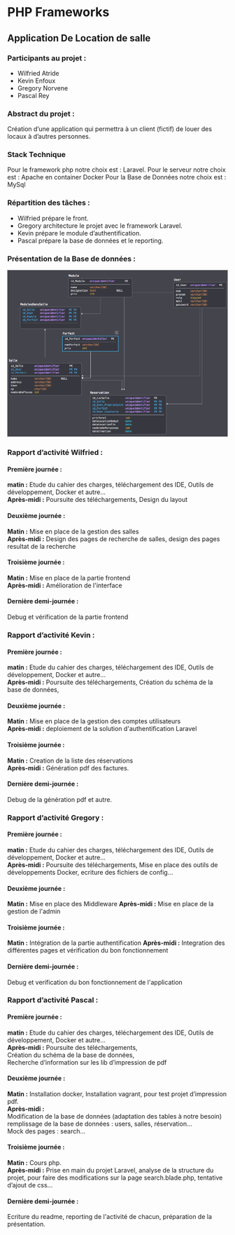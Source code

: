# PHP Frameworks
## Application De Location de salle
### Participants au projet :
- Wilfried Atride
- Kevin Enfoux
- Gregory Norvene
- Pascal Rey
### Abstract du projet :
Création d’une application qui permettra à un client (fictif) de louer des locaux à d’autres personnes.
### Stack Technique
Pour le framework php notre choix est : Laravel.
Pour le serveur notre choix est : Apache en container Docker
Pour la Base de Données notre choix est : MySql
### Répartition des tâches :
- Wilfried prépare le front.
- Gregory architecture le projet avec le framework Laravel.
- Kevin prépare le module d’authentification.
- Pascal prépare la base de données et le reporting.
### Présentation de la Base de données :
![Schema Bdd](https://github.com/Baelgar/Laravel_Group_Projet/blob/master/doc/SchemaBdd.png)

### Rapport d’activité  **Wilfried** :
#### Première journée :
__matin :__   Etude du cahier des charges, téléchargement des IDE, Outils de développement, Docker et autre…  
__Après-midi :__ Poursuite des téléchargements, Design du layout  
#### Deuxième journée :
__Matin :__  Mise en place de la gestion des salles  
__Après-midi :__ Design des pages de recherche de salles, design des pages resultat de la recherche
#### Troisième journée :
__Matin :__ Mise en place de la partie frontend  
__Après-midi :__   Amélioration de l'interface  
#### Dernière demi-journée :
Debug et vérification de la partie frontend  

### Rapport d’activité  **Kevin** :
#### Première journée :
__matin :__  Etude du cahier des charges, téléchargement des IDE, Outils de développement, Docker et autre…  
__Après-midi :__ Poursuite des téléchargements,  Création du schéma de la base de données,  
#### Deuxième journée :
__Matin :__  Mise en place de la gestion des comptes utilisateurs  
__Après-midi :__ deploiement de la solution d'authentification Laravel  
#### Troisième journée :
__Matin :__ Creation de la liste des réservations  
__Après-midi :__ Génération pdf des factures.  
#### Dernière demi-journée :
Debug de la génération pdf et autre.  

### Rapport d’activité  **Gregory** :
#### Première journée :
__matin :__   Etude du cahier des charges, téléchargement des IDE, Outils de développement, Docker et autre…  
__Après-midi :__ Poursuite des téléchargements,  Mise en place des outils de développements Docker, ecriture des fichiers de config...    
#### Deuxième journée :
__Matin :__  Mise en place des Middleware
__Après-midi :__ Mise en place de la gestion de l'admin
#### Troisième journée :
__Matin :__ Intégration de la partie authentification
__Après-midi :__ Integration des différentes pages et vérification du bon fonctionnement
#### Dernière demi-journée :
Debug et verification du bon fonctionnement de l'application

### Rapport d’activité **Pascal** :
#### Première journée :
__matin :__  Etude du cahier des charges, téléchargement des IDE, Outils de développement, Docker et autre…  
__Après-midi :__
Poursuite des téléchargements,  
Création du schéma de la base de données,  
Recherche d’information sur les lib d’impression de pdf  

#### Deuxième journée :
__Matin :__  Installation docker, Installation vagrant, pour test projet d’impression pdf.  
__Après-midi :__  
Modification de la base de données (adaptation des tables à notre besoin)   
remplissage de la base de données : users, salles, réservation...  
Mock des pages : search...  
#### Troisième journée :
__Matin :__ Cours php.  
__Après-midi :__ Prise en main du projet Laravel, analyse de la structure du projet, pour faire des modifications sur la page search.blade.php, tentative d’ajout de css...  
#### Dernière demi-journée :
Ecriture du readme,  reporting de l'activité de chacun, préparation de la présentation.  
